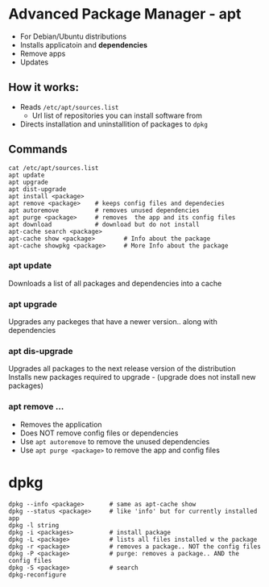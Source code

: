 # Advanced Package Manager - apt
- For Debian/Ubuntu distributions
- Installs applicatoin and **dependencies**
- Remove apps
- Updates

## How it works:
- Reads `/etc/apt/sources.list`  
    - Url list of repositories you can install software from  
- Directs installation and uninstallition of packages to `dpkg`

## Commands

    cat /etc/apt/sources.list
    apt update
    apt upgrade
    apt dist-upgrade
    apt install <package>
    apt remove <package>    # keeps config files and dependecies
    apt autoremove          # removes unused dependencies
    apt purge <package>     # removes  the app and its config files
    apt download            # download but do not install
    apt-cache search <package>
    apt-cache show <package>        # Info about the package
    apt-cache showpkg <package>     # More Info about the package

### apt update
Downloads a list of all packages and dependencies into a cache  

### apt upgrade
Upgrades any packeges that have a newer version.. along with dependencies

### apt dis-upgrade
Upgrades all packages to the next release version of the distribution  
Installs new packages required to upgrade - (upgrade does not install new packages)

### apt remove ...
- Removes the application  
- Does NOT remove config files or dependencies
- Use `apt autoremove` to remove the unused dependencies
- Use `apt purge <package>` to remove the app and config files

# dpkg

    dpkg --info <package>       # same as apt-cache show
    dpkg --status <package>     # like 'info' but for currently installed app
    dpkg -l string
    dpkg -i <packages>          # install package
    dpkg -L <package>           # lists all files installed w the package
    dpkg -r <package>           # removes a package.. NOT the config files
    dpkg -P <package>           # purge: removes a package.. AND the config files
    dpkg -S <package>           # search
    dpkg-reconfigure
